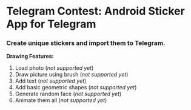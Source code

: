 # **Telegram Contest: Android Sticker App for Telegram**


### Create unique stickers and import them to Telegram.


**Drawing Features:**
1. Load photo (*not supported yet*)
2. Draw picture using brush (*not supported yet*)
3. Add text (*not supported yet*)
4. Add basic geometric shapes (*not supported yet*)
5. Generate random face (*not supported yet*)
6. Animate them all (*not supported yet*)
